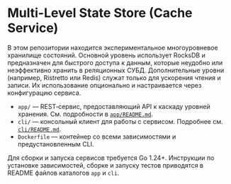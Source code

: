 # Multi-Level State Store (Cache Service)

В этом репозитории находится экспериментальное многоуровневое хранилище
состояний. Основной уровень использует RocksDB и предназначен для быстрого
доступа к данным, которые неудобно или неэффективно хранить в реляционных
СУБД. Дополнительные уровни (например, Ristretto или Redis) служат только для
ускорения чтения и записи.
Их использование опционально и настраивается через конфигурацию сервиса.

* `app/` — REST‑сервис, предоставляющий API к каскаду уровней хранения. См.
  подробности в [`app/README.md`](app/README.md).
* `cli/` — консольный клиент для работы с сервисом. Подробнее см.
  [`cli/README.md`](cli/README.md).
* `Dockerfile` — контейнер со всеми зависимостями и предустановленным CLI.

Для сборки и запуска сервисов требуется Go 1.24+. Инструкции по установке
зависимостей, сборке и запуску тестов приводятся в README файлов каталогов
`app` и `cli`.
